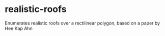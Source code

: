 # realistic-roofs
Enumerates realistic roofs over a rectilinear polygon, based on a paper by Hee Kap Ahn
